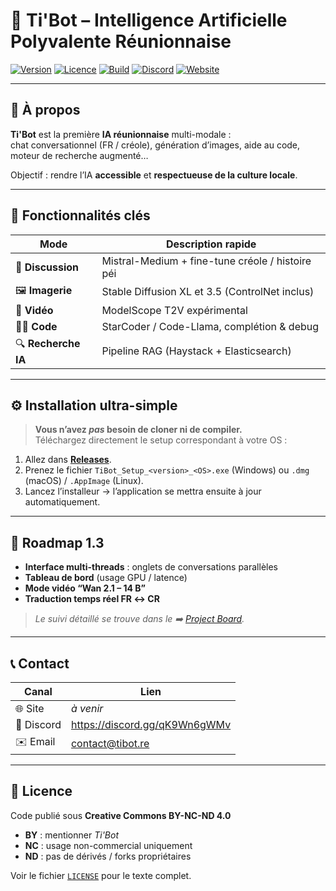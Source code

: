 # 🚀 Ti'Bot – Intelligence Artificielle Polyvalente Réunionnaise

[![Version](https://img.shields.io/badge/version-1.2.1-blue.svg)](https://github.com/Chill1312/tibot_desk/releases/latest)
[![Licence](https://img.shields.io/badge/License-CC_BY--NC--ND_4.0-lightgrey.svg)](LICENSE)
[![Build](https://img.shields.io/badge/build-passing-brightgreen)](https://github.com/Chill1312/tibot_desk/actions)
[![Discord](https://img.shields.io/badge/Discord-Join%20us!-7289da?logo=discord&logoColor=white)](https://discord.gg/rWZRejrz)
[![Website](https://img.shields.io/badge/website-offline-red.svg)](https://tibot.re)

---

## 🌟 À propos

**Ti'Bot** est la première **IA réunionnaise** multi-modale :  
chat conversationnel (FR / créole), génération d’images, aide au code, moteur de recherche augmenté…  

Objectif : rendre l’IA **accessible** et **respectueuse de la culture locale**.

---

## 🎯 Fonctionnalités clés

| Mode | Description rapide |
|------|--------------------|
| 🤖 **Discussion** | Mistral-Medium + fine-tune créole / histoire péi |
| 🖼️ **Imagerie** | Stable Diffusion XL et 3.5 (ControlNet inclus) |
| 🎥 **Vidéo** | ModelScope T2V expérimental | (En cours de développement)
| 👨‍💻 **Code** | StarCoder / Code-Llama, complétion & debug | (En cours de développement)
| 🔍 **Recherche IA** | Pipeline RAG (Haystack + Elasticsearch) | (En cours de développement)

---

## ⚙️ Installation ultra-simple

> **Vous n’avez *pas* besoin de cloner ni de compiler.**  
> Téléchargez directement le setup correspondant à votre OS :

1. Allez dans **[Releases](https://github.com/Chill1312/tibot_desk/releases/latest)**.  
2. Prenez le fichier `TiBot_Setup_<version>_<OS>.exe` (Windows) ou `.dmg` (macOS) / `.AppImage` (Linux).  
3. Lancez l’installeur → l’application se mettra ensuite à jour automatiquement.

---


## 🚧 Roadmap 1.3

- **Interface multi-threads** : onglets de conversations parallèles  
- **Tableau de bord** (usage GPU / latence)  
- **Mode vidéo “Wan 2.1 – 14 B”**  
- **Traduction temps réel FR ↔ CR**  

> *Le suivi détaillé se trouve dans le ➡️ [Project Board](https://github.com/Chill1312/tibot_desk/projects).*

---

## 📞 Contact

| Canal | Lien |
|-------|------|
| 🌐 Site | *à venir* |
| 💬 Discord | <https://discord.gg/qK9Wn6gWMv> |
| ✉️ Email | [contact@tibot.re](mailto:contact@tibot.re) |

---

## 📝 Licence

Code publié sous **Creative Commons BY-NC-ND 4.0**  
- **BY** : mentionner *Ti'Bot*  
- **NC** : usage non-commercial uniquement  
- **ND** : pas de dérivés / forks propriétaires  

Voir le fichier [`LICENSE`](LICENSE) pour le texte complet.
